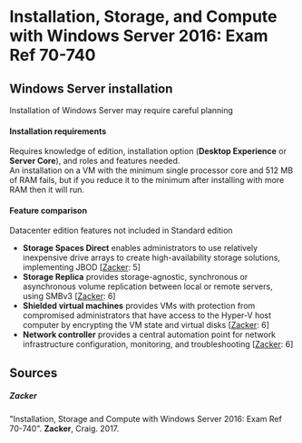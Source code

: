 # Installation, Storage, and Compute with Windows Server 2016: Exam Ref 70-740

## Windows Server installation
Installation of Windows Server may require careful planning

#### Installation requirements
Requires knowledge of edition, installation option (**Desktop Experience** or **Server Core**), and roles and features needed.\
An installation on a VM with the minimum single processor core and 512 MB of RAM fails, but if you reduce it to the minimum after installing with more RAM then it will run.

#### Feature comparison
Datacenter edition features not included in Standard edition
- **Storage Spaces Direct** enables administrators to use relatively inexpensive drive arrays to create high-availability storage solutions, implementing JBOD [[Zacker](#zacker): 5]
- **Storage Replica** provides storage-agnostic, synchronous or asynchronous volume replication between local or remote servers, using SMBv3 [[Zacker](#zacker): 6]
- **Shielded virtual machines** provides VMs with protection from compromised administrators that have access to the Hyper-V host computer by encrypting the VM state and virtual disks [[Zacker](#zacker): 6]
- **Network controller** provides a central automation point for network infrastructure configuration, monitoring, and troubleshooting [[Zacker](#zacker): 6]

## Sources
##### Zacker
"Installation, Storage and Compute with Windows Server 2016: Exam Ref 70-740". **Zacker**, Craig. 2017.